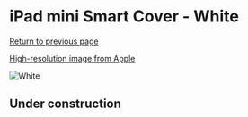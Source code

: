 # iPad mini Smart Cover - White

[Return to previous page](/ipad_mini)

[High-resolution image from Apple](https://store.storeimages.cdn-apple.com/8756/as-images.apple.com/is/MGNK2?wid=4500&hei=4500&fmt=png)

<div style="width: 512px"><img src="/almost_uncompressed/MGNK2.webp" alt="White"></div>

## Under construction

